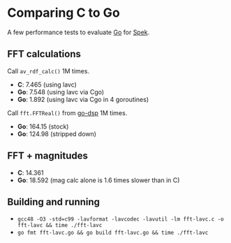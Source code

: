 # Comparing C to Go

A few performance tests to evaluate [Go](http://golang.org/) for [Spek](http://spek.cc/).

## FFT calculations

Call `av_rdf_calc()` 1M times.

* **C**: 7.465 (using lavc)
* **Go**: 7.548 (using lavc via Cgo)
* **Go**: 1.892 (using lavc via Cgo in 4 goroutines)

Call `fft.FFTReal()` from [go-dsp](https://github.com/mjibson/go-dsp) 1M times.

* **Go**: 164.15 (stock)
* **Go**: 124.98 (stripped down)

## FFT + magnitudes

* **C**: 14.361
* **Go**: 18.592 (mag calc alone is 1.6 times slower than in C)

## Building and running

* `gcc48 -O3 -std=c99 -lavformat -lavcodec -lavutil -lm fft-lavc.c -o fft-lavc && time ./fft-lavc`
* `go fmt fft-lavc.go && go build fft-lavc.go && time ./fft-lavc`


